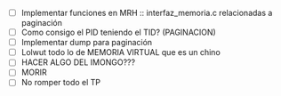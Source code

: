 - [ ] Implementar funciones en MRH :: interfaz_memoria.c relacionadas a paginación
- [ ] Como consigo el PID teniendo el TID? (PAGINACION)
- [ ] Implementar dump para paginación
- [ ] Lolwut todo lo de MEMORIA VIRTUAL que es un chino
- [ ] HACER ALGO DEL IMONGO???
- [ ] MORIR
- [ ] No romper todo el TP